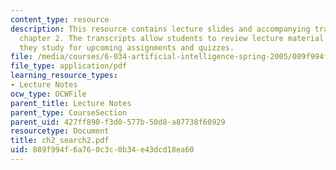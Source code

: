```yaml
---
content_type: resource
description: This resource contains lecture slides and accompanying transcripts for
  chapter 2. The transcripts allow students to review lecture material in detail as
  they study for upcoming assignments and quizzes.
file: /media/courses/6-034-artificial-intelligence-spring-2005/089f994f6a760c3c0b34e43dcd18ea60_ch2_search2.pdf
file_type: application/pdf
learning_resource_types:
- Lecture Notes
ocw_type: OCWFile
parent_title: Lecture Notes
parent_type: CourseSection
parent_uid: 427ff890-f3d0-577b-50d8-a87738f60929
resourcetype: Document
title: ch2_search2.pdf
uid: 089f994f-6a76-0c3c-0b34-e43dcd18ea60
---
```

